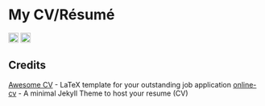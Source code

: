 # My CV/Résumé

<a href="https://rookiepeng.github.io/zpeng-resume-cv/" target="_blank" rel="nofollow"><img src="https://img.shields.io/badge/View-on--line-green.svg" height="20" ></a> <a href="https://rookiepeng.github.io/zpeng-resume-cv/Curriculum%20Vitae.pdf" target="_blank" rel="nofollow"><img src="https://img.shields.io/badge/Download-PDF-blue.svg" height="20" ></a>

## Credits

[Awesome CV](https://github.com/posquit0/Awesome-CV) - LaTeX template for your outstanding job application
[online-cv](https://github.com/sharu725/online-cv) - A minimal Jekyll Theme to host your resume (CV)
